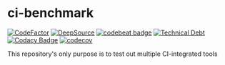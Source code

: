 # ci-benchmark

[![CodeFactor](https://www.codefactor.io/repository/github/frgfm/ci-benchmark/badge)](https://www.codefactor.io/repository/github/frgfm/ci-benchmark)
[![DeepSource](https://deepsource.io/gh/frgfm/ci-benchmark.svg/?label=active+issues&show_trend=true&token=vQZ-BPGQGcaH6f6R1WenVBmk)](https://deepsource.io/gh/frgfm/ci-benchmark/?ref=repository-badge)
[![codebeat badge](https://codebeat.co/badges/8840ed0e-1b83-40c0-823a-25a6dbf7ab47)](https://codebeat.co/projects/github-com-frgfm-ci-benchmark-main)
[![Technical Debt](https://sonarcloud.io/api/project_badges/measure?project=frgfm_ci-benchmark&metric=sqale_index)](https://sonarcloud.io/summary/new_code?id=frgfm_ci-benchmark)
[![Codacy Badge](https://app.codacy.com/project/badge/Grade/571e84d1b1b74a6b9f1a639ca06e3e06)](https://www.codacy.com/gh/frgfm/ci-benchmark/dashboard?utm_source=github.com&utm_medium=referral&utm_content=frgfm/ci-benchmark&utm_campaign=Badge_Grade)
[![codecov](https://codecov.io/gh/frgfm/ci-benchmark/branch/main/graph/badge.svg?token=AR2EQ4H4WC)](https://codecov.io/gh/frgfm/ci-benchmark)

This repository's only purpose is to test out multiple CI-integrated tools
